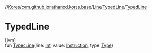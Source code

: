 //[Kores](../../../../index.md)/[com.github.jonathanxd.kores.base](../../index.md)/[Line](../index.md)/[TypedLine](index.md)/[TypedLine](-typed-line.md)

# TypedLine

[jvm]\
fun [TypedLine](-typed-line.md)(line: [Int](https://kotlinlang.org/api/latest/jvm/stdlib/kotlin/-int/index.html), value: [Instruction](../../../com.github.jonathanxd.kores/-instruction/index.md), type: [Type](https://docs.oracle.com/javase/8/docs/api/java/lang/reflect/Type.html))
